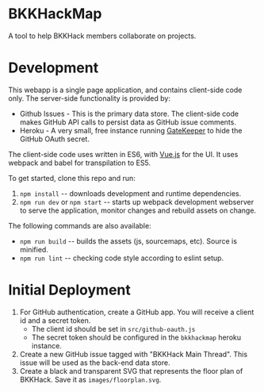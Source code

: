 # BKKHackMap

A tool to help BKKHack members collaborate on projects.

# Development

This webapp is a single page application, and contains client-side code only. The server-side functionality is provided by:

- Github Issues - This is the primary data store. The client-side code makes GitHub API calls to persist data as GitHub issue comments.
- Heroku - A very small, free instance running [GateKeeper](https://github.com/prose/gatekeeper) to hide the GitHub OAuth secret.

The client-side code uses written in ES6, with [Vue.js](https://vuejs.org/) for the UI. It uses webpack and babel for transpilation to ES5.

To get started, clone this repo and run:

1. `npm install` -- downloads development and runtime dependencies.
2. `npm run dev` or `npm start` -- starts up webpack development webserver to serve the application, monitor changes and rebuild assets on change.

The following commands are also available:

- `npm run build` -- builds the assets (js, sourcemaps, etc). Source is minified.
- `npm run lint` -- checking code style according to eslint setup.

# Initial Deployment

1. For GitHub authentication, create a GitHub app. You will receive a client id and a secret token.
    - The client id should be set in `src/github-oauth.js`
    - The secret token should be configured in the `bkkhackmap` heroku instance.
2. Create a new GitHub issue tagged with "BKKHack Main Thread". This issue will be used as the back-end data store.
3. Create a black and transparent SVG that represents the floor plan of BKKHack. Save it as `images/floorplan.svg`.
